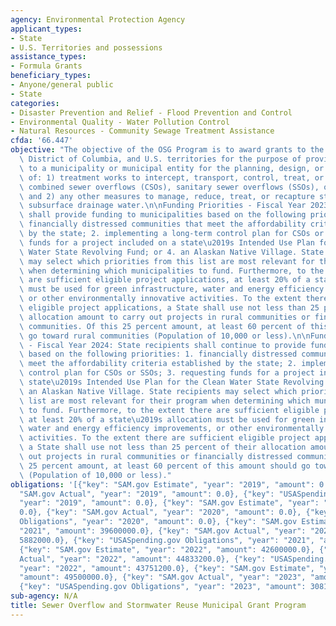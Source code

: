 ```yaml
---
agency: Environmental Protection Agency
applicant_types:
- State
- U.S. Territories and possessions
assistance_types:
- Formula Grants
beneficiary_types:
- Anyone/general public
- State
categories:
- Disaster Prevention and Relief - Flood Prevention and Control
- Environmental Quality - Water Pollution Control
- Natural Resources - Community Sewage Treatment Assistance
cfda: '66.447'
objective: "The objective of the OSG Program is to award grants to the states, the\
  \ District of Columbia, and U.S. territories for the purpose of providing grants\
  \ to a municipality or municipal entity for the planning, design, or construction\
  \ of: 1) treatment works to intercept, transport, control, treat, or reuse municipal\
  \ combined sewer overflows (CSOs), sanitary sewer overflows (SSOs), or stormwater;\
  \ and 2) any other measures to manage, reduce, treat, or recapture stormwater or\
  \ subsurface drainage water.\n\nFunding Priorities - Fiscal Year 2023:  State recipients\
  \ shall provide funding to municipalities based on the following priorities: 1.\
  \ financially distressed communities that meet the affordability criteria established\
  \ by the state; 2. implementing a long-term control plan for CSOs or SSOs; 3. requesting\
  \ funds for a project included on a state\u2019s Intended Use Plan for the Clean\
  \ Water State Revolving Fund; or 4. an Alaskan Native Village. State recipients\
  \ may select which priorities from this list are most relevant for their program\
  \ when determining which municipalities to fund. Furthermore, to the extent there\
  \ are sufficient eligible project applications, at least 20% of a state\u2019s allocation\
  \ must be used for green infrastructure, water and energy efficiency improvements,\
  \ or other environmentally innovative activities. To the extent there are sufficient\
  \ eligible project applications, a State shall use not less than 25 percent of their\
  \ allocation amount to carry out projects in rural communities or financially distressed\
  \ communities. Of this 25 percent amount, at least 60 percent of this amount should\
  \ go toward rural communities (Population of 10,000 or less).\n\nFunding Priorities\
  \ - Fiscal Year 2024: State recipients shall continue to provide funding to municipalities\
  \ based on the following priorities: 1. financially distressed communities that\
  \ meet the affordability criteria established by the state; 2. implementing a long-term\
  \ control plan for CSOs or SSOs; 3. requesting funds for a project included on a\
  \ state\u2019s Intended Use Plan for the Clean Water State Revolving Fund; or 4.\
  \ an Alaskan Native Village. State recipients may select which priorities from this\
  \ list are most relevant for their program when determining which municipalities\
  \ to fund. Furthermore, to the extent there are sufficient eligible project applications,\
  \ at least 20% of a state\u2019s allocation must be used for green infrastructure,\
  \ water and energy efficiency improvements, or other environmentally innovative\
  \ activities. To the extent there are sufficient eligible project applications,\
  \ a State shall use not less than 25 percent of their allocation amount to carry\
  \ out projects in rural communities or financially distressed communities. Of this\
  \ 25 percent amount, at least 60 percent of this amount should go toward rural communities\
  \ (Population of 10,000 or less)."
obligations: '[{"key": "SAM.gov Estimate", "year": "2019", "amount": 0.0}, {"key":
  "SAM.gov Actual", "year": "2019", "amount": 0.0}, {"key": "USASpending.gov Obligations",
  "year": "2019", "amount": 0.0}, {"key": "SAM.gov Estimate", "year": "2020", "amount":
  0.0}, {"key": "SAM.gov Actual", "year": "2020", "amount": 0.0}, {"key": "USASpending.gov
  Obligations", "year": "2020", "amount": 0.0}, {"key": "SAM.gov Estimate", "year":
  "2021", "amount": 39600000.0}, {"key": "SAM.gov Actual", "year": "2021", "amount":
  5882000.0}, {"key": "USASpending.gov Obligations", "year": "2021", "amount": 5882000.0},
  {"key": "SAM.gov Estimate", "year": "2022", "amount": 42600000.0}, {"key": "SAM.gov
  Actual", "year": "2022", "amount": 44833200.0}, {"key": "USASpending.gov Obligations",
  "year": "2022", "amount": 43751200.0}, {"key": "SAM.gov Estimate", "year": "2023",
  "amount": 49500000.0}, {"key": "SAM.gov Actual", "year": "2023", "amount": 0.0},
  {"key": "USASpending.gov Obligations", "year": "2023", "amount": 3081000.0}]'
sub-agency: N/A
title: Sewer Overflow and Stormwater Reuse Municipal Grant Program
---
```

